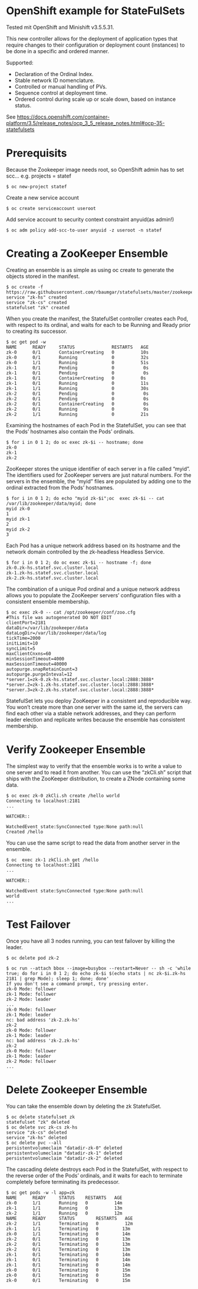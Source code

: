 # OpenShift example for StateFulSets
Tested mit OpenShift and Minishift v3.5.5.31.

This new controller allows for the deployment of application types that require changes to their configuration or deployment count (instances) to be done in a specific and ordered manner.

Supported:

- Declaration of the Ordinal Index.
- Stable network ID nomenclature.
- Controlled or manual handling of PVs.
- Sequence control at deployment time.
- Ordered control during scale up or scale down, based on instance status.

See https://docs.openshift.com/container-platform/3.5/release_notes/ocp_3_5_release_notes.html#ocp-35-statefulsets

# Prerequisits
Because the Zookeeper image needs root, so OpenShift admin has to set scc...
e.g. projects = statef
```
$ oc new-project statef
```
Create a new service account
```
$ oc create serviceaccount useroot
```
Add service account to security context constraint anyuid(as admin!)
```
$ oc adm policy add-scc-to-user anyuid -z useroot -n statef
```
# Creating a ZooKeeper Ensemble
Creating an ensemble is as simple as using oc create to generate the objects stored in the manifest.
```console
$ oc create -f https://raw.githubusercontent.com/rbaumgar/statefulsets/master/zookeeper.yaml
service "zk-hs" created
service "zk-cs" created
statefulset "zk" created
```
When you create the manifest, the StatefulSet controller creates each Pod, with respect to its ordinal, and waits for each to be Running and Ready prior to creating its successor.
```console
$ oc get pod -w
NAME      READY     STATUS              RESTARTS   AGE
zk-0      0/1       ContainerCreating   0          10s
zk-0      0/1       Running             0          32s
zk-0      1/1       Running             0          51s
zk-1      0/1       Pending             0           0s
zk-1      0/1       Pending             0           0s
zk-1      0/1       ContainerCreating   0          0s
zk-1      0/1       Running             0          11s
zk-1      1/1       Running             0          30s
zk-2      0/1       Pending             0           0s
zk-2      0/1       Pending             0           0s
zk-2      0/1       ContainerCreating   0           0s
zk-2      0/1       Running             0           9s
zk-2      1/1       Running             0          21s
```  
Examining the hostnames of each Pod in the StatefulSet, you can see that the Pods’ hostnames also contain the Pods’ ordinals.
```console
$ for i in 0 1 2; do oc exec zk-$i -- hostname; done
zk-0
zk-1
zk-2
```   
ZooKeeper stores the unique identifier of each server in a file called “myid”. The identifiers used for ZooKeeper servers are just natural numbers. For the servers in the ensemble, the “myid” files are populated by adding one to the ordinal extracted from the Pods’ hostnames.
```console
$ for i in 0 1 2; do echo "myid zk-$i";oc  exec zk-$i -- cat /var/lib/zookeeper/data/myid; done
myid zk-0
1
myid zk-1
2
myid zk-2
3
```
Each Pod has a unique network address based on its hostname and the network domain controlled by the zk-headless Headless Service.
```console
$ for i in 0 1 2; do oc exec zk-$i -- hostname -f; done
zk-0.zk-hs.statef.svc.cluster.local
zk-1.zk-hs.statef.svc.cluster.local
zk-2.zk-hs.statef.svc.cluster.local
```
The combination of a unique Pod ordinal and a unique network address allows you to populate the ZooKeeper servers’ configuration files with a consistent ensemble membership.
```console
$ oc exec zk-0 -- cat /opt/zookeeper/conf/zoo.cfg
#This file was autogenerated DO NOT EDIT
clientPort=2181
dataDir=/var/lib/zookeeper/data
dataLogDir=/var/lib/zookeeper/data/log
tickTime=2000
initLimit=10
syncLimit=5
maxClientCnxns=60
minSessionTimeout=4000
maxSessionTimeout=40000
autopurge.snapRetainCount=3
autopurge.purgeInteval=12
*server.1=zk-0.zk-hs.statef.svc.cluster.local:2888:3888*
*server.2=zk-1.zk-hs.statef.svc.cluster.local:2888:3888*
*server.3=zk-2.zk-hs.statef.svc.cluster.local:2888:3888*
```
StatefulSet lets you deploy ZooKeeper in a consistent and reproducible way. You won’t create more than one server with the same id, the servers can find each other via a stable network addresses, and they can perform leader election and replicate writes because the ensemble has consistent membership.

# Verify Zookeeper Ensemble
The simplest way to verify that the ensemble works is to write a value to one server and to read it from another. You can use the “zkCli.sh” script that ships with the ZooKeeper distribution, to create a ZNode containing some data.
```console
$ oc exec zk-0 zkCli.sh create /hello world
Connecting to localhost:2181
...
    
WATCHER::
 
WatchedEvent state:SyncConnected type:None path:null
Created /hello
```    
You can use the same script to read the data from another server in the ensemble.
```console    
$ oc  exec zk-1 zkCli.sh get /hello
Connecting to localhost:2181
...
    
WATCHER::
    
WatchedEvent state:SyncConnected type:None path:null
world
...
```

# Test Failover
Once you have all 3 nodes running, you can test failover by killing the leader.
```console
$ oc delete pod zk-2

$ oc run --attach bbox --image=busybox --restart=Never -- sh -c 'while true; do for i in 0 1 2; do echo zk-$i $(echo stats | nc zk-$i.zk-hs 2181 | grep Mode); sleep 1; done; done'
If you don't see a command prompt, try pressing enter.
zk-0 Mode: follower
zk-1 Mode: follower
zk-2 Mode: leader
...
zk-0 Mode: follower
zk-1 Mode: leader
nc: bad address 'zk-2.zk-hs'
zk-2
zk-0 Mode: follower
zk-1 Mode: leader
nc: bad address 'zk-2.zk-hs'
zk-2
zk-0 Mode: follower
zk-1 Mode: leader
zk-2 Mode: follower
...
```

# Delete Zookeeper Ensemble
You can take the ensemble down by deleting the zk StatefulSet.
```console
$ oc delete statefulset zk
statefulset "zk" deleted
$ oc delete svc zk-cs zk-hs
service "zk-cs" deleted
service "zk-hs" deleted
$ oc delete pvc --all
persistentvolumeclaim "datadir-zk-0" deleted
persistentvolumeclaim "datadir-zk-1" deleted
persistentvolumeclaim "datadir-zk-2" deleted
```
The cascading delete destroys each Pod in the StatefulSet, with respect to the reverse order of the Pods’ ordinals, and it waits for each to terminate completely before terminating its predecessor.
```console
$ oc get pods -w -l app=zk
NAME      READY     STATUS    RESTARTS   AGE
zk-0      1/1       Running   0          14m
zk-1      1/1       Running   0          13m
zk-2      1/1       Running   0          12m
NAME      READY     STATUS        RESTARTS   AGE
zk-2      1/1       Terminating   0          12m
zk-1      1/1       Terminating   0         13m
zk-0      1/1       Terminating   0         14m
zk-2      0/1       Terminating   0         13m
zk-2      0/1       Terminating   0         13m
zk-2      0/1       Terminating   0         13m
zk-1      0/1       Terminating   0         14m
zk-1      0/1       Terminating   0         14m
zk-1      0/1       Terminating   0         14m
zk-0      0/1       Terminating   0         15m
zk-0      0/1       Terminating   0         15m
zk-0      0/1       Terminating   0         15m
```    
